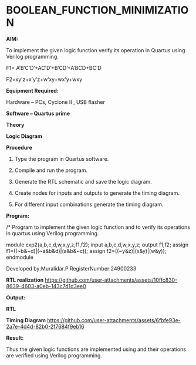 # BOOLEAN_FUNCTION_MINIMIZATION

**AIM:**

To implement the given logic function verify its operation in Quartus using Verilog programming.

F1= A’B’C’D’+AC’D’+B’CD’+A’BCD+BC’D 

F2=xy’z+x’y’z+w’xy+wx’y+wxy

**Equipment Required:**

Hardware – PCs, Cyclone II , USB flasher

**Software – Quartus prime**

**Theory**

**Logic Diagram**

**Procedure**

1.	Type the program in Quartus software.

2.	Compile and run the program.

3.	Generate the RTL schematic and save the logic diagram.

4.	Create nodes for inputs and outputs to generate the timing diagram.

5.	For different input combinations generate the timing diagram.


**Program:**

/* Program to implement the given logic function and to verify its operations in quartus using Verilog programming. 

module exp2(a,b,c,d,w,x,y,z,f1,f2);
input a,b,c,d,w,x,y,z;
output f1,f2;
assign f1=((~b&~d)|(~a&b&d)|(a&b&~c));
assign f2=((~y&z)|(x&y)|(w&y));
endmodule

Developed by:Muralidar.P RegisterNumber:24900233


**RTL realization**
https://github.com/user-attachments/assets/10ffc830-8639-4603-a0eb-143c7d1d3ee0


**Output:**

**RTL**

**Timing Diagram**
https://github.com/user-attachments/assets/6fbfe93e-2a7e-4d4d-82b0-2f7684f9eb16


**Result:**

Thus the given logic functions are implemented using and their operations are verified using Verilog programming.

